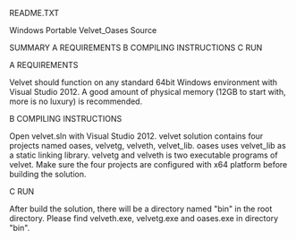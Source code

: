 README.TXT

Windows Portable Velvet_Oases Source 

SUMMARY
A REQUIREMENTS
B COMPILING INSTRUCTIONS
C RUN 

A REQUIREMENTS

Velvet should function on any standard 64bit Windows environment with
Visual Studio 2012. A good amount of physical memory (12GB to start with, more is no luxury)
is recommended. 
	
B COMPILING INSTRUCTIONS

Open velvet.sln with Visual Studio 2012. velvet solution contains four projects named oases, velvetg, velveth, velvet_lib.
oases uses velvet_lib as a static linking library. velvetg and velveth is two executable programs of velvet. Make sure the four
projects are configured with x64 platform before building the solution.

C RUN 

After build the solution, there will be a directory named "bin" in the root directory. Please find velveth.exe, velvetg.exe and oases.exe 
in directory "bin".
